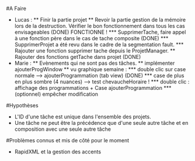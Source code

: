 #A Faire
* Lucas : 
	** Finir la partie projet
	** Revoir la partie gestion de la mémoire lors de la destruction. Vérifier le bon fonctionnement dans tous les cas envisageables (DONE)
		FONCTIONNE !
		*** SupprimerTache, faire appel à une fonction père dans le cas de tache composite (DONE)
		*** SupprimerProjet a été revu dans le cadre de la segmentation fault.
		*** Rajouter une fonction supprimer tache depuis le ProjetManager.
	** Rajouter des fonctions getTache dans projet (DONE)
* Marie :
	** Evènements qui ne sont pas des tâches.
	** implémenter ajouterProgWindow
	** vu graphique semaine :
		*** double clic sur case normale --> ajouterProgrammation (tab view) (DONE)
		*** case de plus en plus sombre (4 nuances) --> test chevaucheHoraire !
		*** double clic : affichage des programmations + Case ajouterProgrammation
		*** (optionnel) empêcher modification

#Hypothèses
* L'ID d'une tâche est unique dans l'ensemble des projets.
* Une tâche ne peut être la précédence que d'une seule autre tâche et en composition avec une seule autre tâche

#Problèmes connus et mis de côté pour le moment


* RapidXML et la gestion des accents